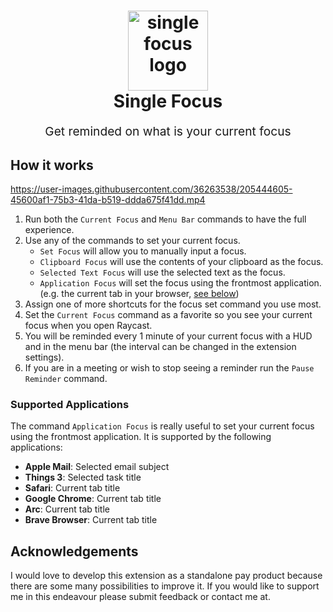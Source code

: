 <h1 align="center">
  <img src="https://i.imgur.com/2Ld0O5l.png" alt="single focus logo" title="single focus logo" width="128">
  <br>
  Single Focus 
</h1>
<p align="center" style="font-size: 1.2rem;">Get reminded on what is your current focus</p>

## How it works

https://user-images.githubusercontent.com/36263538/205444605-45600af1-75b3-41da-b519-ddda675f41dd.mp4

1. Run both the `Current Focus` and `Menu Bar` commands to have the full experience.
2. Use any of the commands to set your current focus.
    - `Set Focus` will allow you to manually input a focus.
    - `Clipboard Focus` will use the contents of your clipboard as the focus.
    - `Selected Text Focus` will use the selected text as the focus.
    - `Application Focus` will set the focus using the frontmost application. (e.g. the current tab in your
      browser, [see below](#supported-applications))
3. Assign one of more shortcuts for the focus set command you use most.
4. Set the `Current Focus` command as a favorite so you see your current focus when you open Raycast.
5. You will be reminded every 1 minute of your current focus with a HUD and in the menu bar (the interval can be changed
   in the extension settings).
6. If you are in a meeting or wish to stop seeing a reminder run the `Pause Reminder` command.

### Supported Applications

The command `Application Focus` is really useful to set your current focus using the frontmost application. It is
supported by the following applications:

- **Apple Mail**: Selected email subject
- **Things 3**: Selected task title
- **Safari**: Current tab title
- **Google Chrome**: Current tab title
- **Arc**: Current tab title
- **Brave Browser**: Current tab title

## Acknowledgements

I would love to develop this extension as a standalone pay product because there are some many possibilities to
improve it. If you would like to support me in this endeavour please submit feedback or contact me at.